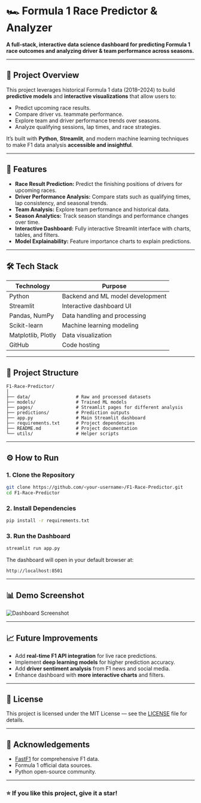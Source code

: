 # 🏎️ Formula 1 Race Predictor & Analyzer

**A full-stack, interactive data science dashboard for predicting Formula 1 race outcomes and analyzing driver & team performance across seasons.**

---

## 🚀 Project Overview

This project leverages historical Formula 1 data (2018–2024) to build **predictive models** and **interactive visualizations** that allow users to:

* Predict upcoming race results.
* Compare driver vs. teammate performance.
* Explore team and driver performance trends over seasons.
* Analyze qualifying sessions, lap times, and race strategies.

It’s built with **Python**, **Streamlit**, and modern machine learning techniques to make F1 data analysis **accessible and insightful**.

---

## 🎯 Features

* **Race Result Prediction:** Predict the finishing positions of drivers for upcoming races.
* **Driver Performance Analysis:** Compare stats such as qualifying times, lap consistency, and seasonal trends.
* **Team Analysis:** Explore team performance and historical data.
* **Season Analytics:** Track season standings and performance changes over time.
* **Interactive Dashboard:** Fully interactive Streamlit interface with charts, tables, and filters.
* **Model Explainability:** Feature importance charts to explain predictions.

---

## 🛠️ Tech Stack

| Technology         | Purpose                          |
| ------------------ | -------------------------------- |
| Python             | Backend and ML model development |
| Streamlit          | Interactive dashboard UI         |
| Pandas, NumPy      | Data handling and processing     |
| Scikit-learn       | Machine learning modeling        |
| Matplotlib, Plotly | Data visualization               |
| GitHub             | Code hosting                     |

---

## 📂 Project Structure

```
F1-Race-Predictor/
│
├── data/                 # Raw and processed datasets
├── models/               # Trained ML models
├── pages/                # Streamlit pages for different analysis
├── predictions/          # Prediction outputs
├── app.py                # Main Streamlit dashboard
├── requirements.txt      # Project dependencies
├── README.md             # Project documentation
└── utils/                # Helper scripts
```

---

## ⚙️ How to Run

### 1. Clone the Repository

```bash
git clone https://github.com/<your-username>/F1-Race-Predictor.git
cd F1-Race-Predictor
```

### 2. Install Dependencies

```bash
pip install -r requirements.txt
```

### 3. Run the Dashboard

```bash
streamlit run app.py
```

The dashboard will open in your default browser at:

```
http://localhost:8501
```

---

## 📊 Demo Screenshot

![Dashboard Screenshot](https://via.placeholder.com/800x400.png?text=Dashboard+Preview)

---

## 📈 Future Improvements

* Add **real-time F1 API integration** for live race predictions.
* Implement **deep learning models** for higher prediction accuracy.
* Add **driver sentiment analysis** from F1 news and social media.
* Enhance dashboard with **more interactive charts** and filters.

---

## 📜 License

This project is licensed under the MIT License — see the [LICENSE](LICENSE) file for details.

---

## 🙏 Acknowledgements

* [FastF1](https://theoehrly.github.io/Fast-F1/) for comprehensive F1 data.
* Formula 1 official data sources.
* Python open-source community.

---

### ⭐ If you like this project, give it a star!

